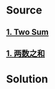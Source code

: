 # Source
## [1. Two Sum](https://leetcode.com/problems/two-sum/)
## [1. 两数之和](https://leetcode-cn.com/problems/two-sum/)

# Solution
